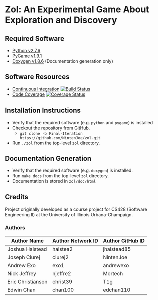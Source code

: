 # Zol: An Experimental Game About Exploration and Discovery #

## Required Software ##
- [Python v2.7.6][py]
- [PyGame v1.9.1][pygame]
- [Doxygen v1.8.6][doxygen] (Documentation generation only)

## Software Resources ##
- [Continuous Integration][travis] [![Build Status](https://travis-ci.org/NintenJoe/zol.png?branch=master)](https://travis-ci.org/NintenJoe/zol)
- [Code Coverage][coveralls] [![Coverage Status](https://coveralls.io/repos/NintenJoe/zol/badge.png?branch=Final-Iteration)](https://coveralls.io/r/NintenJoe/zol?branch=Iteration-6)

## Installation Instructions ##
* Verify that the required software (e.g. `python` and `pygame`) is installed
* Checkout the repository from GitHub.
    * `git clone -b Final-Iteration https://github.com/NintenJoe/zol.git`
* Run `./zol` from the top-level `zol` directory.

## Documentation Generation ##
* Verify that the required software (e.g. `doxygen`) is installed.
* Run `make docs` from the top-level `zol` directory.
* Documentation is stored in `zol/doc/html`

## Credits ##
Project originally developed as a course project for CS428 (Software Engineering II) at
the University of Illinois Urbana-Champaign.

### Authors ###

| Author Name | Author Network ID | Author GitHub ID |
| ----------- | ----------------- | ---------------- |
| Joshua Halstead | halstea2 | jhalstead85 |
| Joseph Ciurej | ciurej2 | NintenJoe |
| Andrew Exo | exo1 | andrewexo |
| Nick Jeffrey | njeffre2 | Mortech |
| Eric Christianson | christ39 | T1g |
| Edwin Chan | chan100 | edchan110 |


[py]: http://www.python.org/download/releases/2.7.6/ 
[pygame]: http://www.pygame.org/install.html
[travis]: https://travis-ci.org/NintenJoe/zol
[coveralls]: https://coveralls.io/r/NintenJoe/zol
[cs428-wiki]: https://wiki.engr.illinois.edu/display/cs428sp14/Zol+(Video+Game)
[doxygen]: http://www.stack.nl/~dimitri/doxygen/
